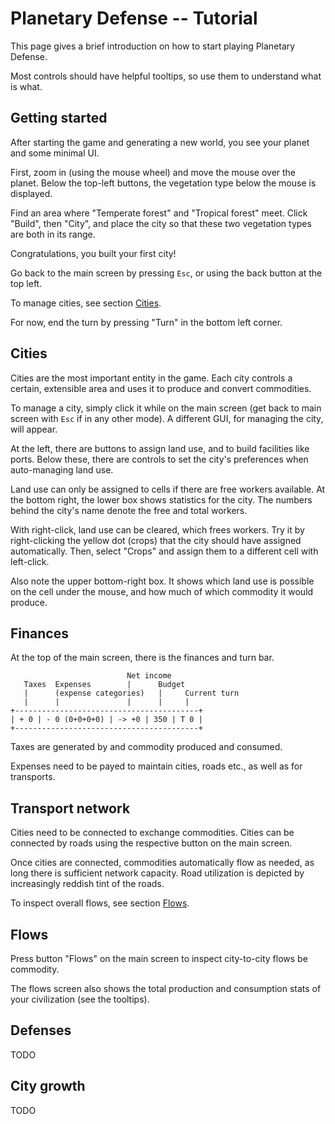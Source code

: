# Planetary Defense -- Tutorial

This page gives a brief introduction on how to start playing Planetary Defense.

Most controls should have helpful tooltips, so use them to understand what is what.

## Getting started

After starting the game and generating a new world, you see your planet and some minimal UI.

First, zoom in (using the mouse wheel) and move the mouse over the planet.
Below the top-left buttons, the vegetation type below the mouse is displayed.

Find an area where "Temperate forest" and "Tropical forest" meet.
Click "Build", then "City", and place the city so that these two vegetation types are both in its range.

Congratulations, you built your first city!

Go back to the main screen by pressing `Esc`, or using the back button at the top left.

To manage cities, see section [Cities](#cities).

For now, end the turn by pressing "Turn" in the bottom left corner.

## Cities

Cities are the most important entity in the game.
Each city controls a certain, extensible area and uses it to produce and convert commodities.

To manage a city, simply click it while on the main screen (get back to main screen with `Esc` if in any other mode).
A different GUI, for managing the city, will appear.

At the left, there are buttons to assign land use, and to build facilities like ports.
Below these, there are controls to set the city's preferences when auto-managing land use.

Land use can only be assigned to cells if there are free workers available.
At the bottom right, the lower box shows statistics for the city.
The numbers behind the city's name denote the free and total workers.

With right-click, land use can be cleared, which frees workers.
Try it by right-clicking the yellow dot (crops) that the city should have assigned automatically.
Then, select "Crops" and assign them to a different cell with left-click.

Also note the upper bottom-right box.
It shows which land use is possible on the cell under the mouse, and how much of which commodity it would produce.

## Finances

At the top of the main screen, there is the finances and turn bar.

```
                          Net income
   Taxes  Expenses        |      Budget
   |      (expense categories)   |     Current turn
   |      |               |      |     |
+-----------------------------------------+
| + 0 | - 0 (0+0+0+0) | -> +0 | 350 | T 0 |
+-----------------------------------------+
```

Taxes are generated by and commodity produced and consumed.

Expenses need to be payed to maintain cities, roads etc., as well as for transports.

## Transport network

Cities need to be connected to exchange commodities.
Cities can be connected by roads using the respective button on the main screen.

Once cities are connected, commodities automatically flow as needed, as long there is sufficient network capacity.
Road utilization is depicted by increasingly reddish tint of the roads.

To inspect overall flows, see section [Flows](#flows).

## Flows

Press button "Flows" on the main screen to inspect city-to-city flows be commodity.

The flows screen also shows the total production and consumption stats of your civilization (see the tooltips).

## Defenses

TODO

## City growth

TODO

